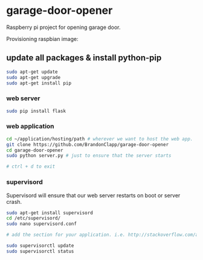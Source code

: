 # garage-door-opener
Raspberry pi project for opening garage door.

Provisioning raspbian image:

## update all packages & install python-pip

```bash
sudo apt-get update
sudo apt-get upgrade
sudo apt-get install pip
```

### web server

```bash
sudo pip install flask
```

### web application

```bash
cd ~/application/hosting/path # wherever we want to host the web app.
git clone https://github.com/BrandonClapp/garage-door-opener
cd garage-door-opener
sudo python server.py # just to ensure that the server starts

# ctrl + d to exit
```

### supervisord

Supervisord will ensure that our web server restarts on boot or server crash.

```bash
sudo apt-get install supervisord
cd /etc/supervisord/
sudo nano supervisord.conf

# add the section for your application. i.e. http://stackoverflow.com/a/33591664/1730061

sudo supervisorctl update
sudo supervisorctl status
```
